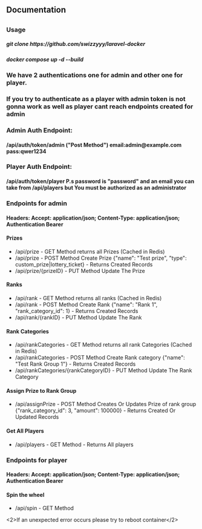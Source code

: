 <h2>Documentation<h2></h2>
<h3>Usage</h3>
<h5>git clone https://github.com/swizzyyy/laravel-docker</h5>
<h5>docker compose up -d --build</h5>

<h3>We have 2 authentications one for admin and other one for player.</h3>
<h3>If you try to authenticate as a player with admin token is not gonna work as well as player cant reach endpoints created for admin</h3>


<h3>Admin Auth Endpoint:</h3>
<h4>/api/auth/token/admin ("Post Method") email:admin@example.com pass:qwer1234</h4>
<h3>Player Auth Endpoint:</h3>
<h4>/api/auth/token/player P.s password is "password" and an email you can take from /api/players but You must be authorized as an administrator</h4>

<h3>Endpoints for admin</h3>

<h4>Headers: Accept: application/json; Content-Type: application/json; Authentication Bearer</h4>

<h4>Prizes</h4>
    <ul>
<li>/api/prize - GET Method returns all Prizes (Cached in Redis)</li>
<li>/api/prize - POST Method Create Prize {"name": "Test prize", "type": custom_prize|lottery_ticket} - Returns Created Records</li>
<li>/api/prize/{prizeID} - PUT Method Update The Prize</li>
  </ul>
<h4>Ranks</h4>
    <ul>
<li>/api/rank - GET Method returns all ranks (Cached in Redis)</li>
<li>/api/rank - POST Method Create Rank {"name": "Rank 1", "rank_category_id": 1} - Returns Created Records</li>
<li>/api/rank/{rankID} - PUT Method Update The Rank</li>
    </ul>
<h4>Rank Categories</h4>
<ul>
    <li>/api/rankCategories - GET Method returns all rank Categories (Cached in Redis)</li>
    <li>/api/rankCategories - POST Method Create Rank category {"name": "Test Rank Group 1"} - Returns Created Records</li>
    <li>/api/rankCategories/{rankCategoryID} - PUT Method Update The Rank Category</li>
</ul>
<h4>Assign Prize to Rank Group</h4>
<ul>
    <li>/api/assignPrize - POST Method Creates Or Updates Prize of rank group {"rank_category_id": 3, "amount": 100000} - Returns Created Or Updated Records</li>
</ul>
<h4>Get All Players</h4>
<ul>
    <li>/api/players - GET Method - Returns All players</li>
</ul>

<h3>Endpoints for player</h3>
<h4>Headers: Accept: application/json; Content-Type: application/json; Authentication Bearer</h4>
<h4>Spin the wheel</h4>
<ul>
    <li>/api/spin - GET Method</li>
</ul>

<2>If an unexpected error occurs please try to reboot container</2>
